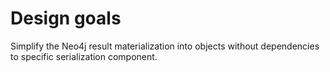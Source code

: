 ﻿# Design goals

Simplify the Neo4j result materialization into objects 
without dependencies to specific serialization component.